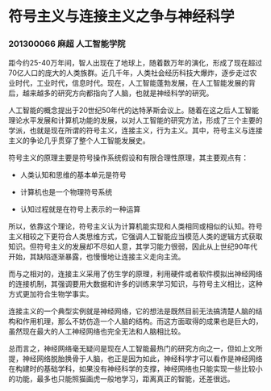 # 符号主义与连接主义之争与神经科学

### 201300066 麻超 人工智能学院		

​		距今约25-40万年间，智人出现在了地球上，随着数万年的演化，形成了现在超过70亿人口的庞大的人类族群。近几千年，人类社会经历科技大爆炸，逐步走过农业时代，工业时代，信息时代。现在，人工智能蓬勃发展，在人工智能发展的背后，越来越多的研究方向都指向了人脑，也就是神经科学的研究。

​		人工智能的概念提出于20世纪50年代的达特茅斯会议上。随着在这之后人工智能理论水平发展和计算机功能的发展，以对人工智能的研究方法，形成了三个主要的学派，也就是现在所谓的符号主义，连接主义，行为主义。其中，符号主义与连接主义的争论几乎贯穿了整个人工智能发展史。

​		符号主义的原理主要是符号操作系统假设和有限合理性原理，其主要观点有：

* 人类认知和思维的基本单元是符号

* 计算机也是一个物理符号系统

* 认知过程就是在符号上表示的一种运算

​		所以，依靠这个理论，符号主义认为计算机能实现和人类相同或相似的认知。符号主义相较之下更符合人类思维方式，它强调人工智能应当模范人类的逻辑方式获取知识。但符号主义的发展却不尽如人意，其学习能力很弱，因此从上世纪90年代开始，其缺陷逐渐暴露，也慢慢地让连接主义走向主流。

​		而与之相对的，连接主义采用了仿生学的原理，利用硬件或者软件模拟出神经网络的连接机制，其强调要用大数据和许多的训练来学习知识，与符号主义相比，这种方式更加符合生物学事实。

​		连接主义的一个典型实例就是神经网络，它的想法是既然目前无法搞清楚人脑的结构和作用机理，那么不妨仿造一个人脑的结构。而这方面取得的成果也是巨大的，虽然现在最大的人工神经网络也完全无法和人脑相比较。

​		总而言之，神经网络毫无疑问是现在人工智能最热门的研究方向之一，但如上文所提，神经网络脱胎换骨于人脑，也正是因为如此，神经科学才可以看作是神经网络在构建时的基础学科，如果没有神经科学的支撑，神经网络也只能实现一些比较小的功能，最多也只能照猫画虎一般地学习，距离真正的智能，还差很远。